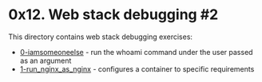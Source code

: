 # 0x12. Web stack debugging #2
This directory contains web stack debugging exercises:
- [0-iamsomeoneelse](0-iamsomeoneelse) - run the whoami command under the user passed as an argument
- [1-run_nginx_as_nginx](1-run_nginx_as_nginx) - configures a container to specific requirements